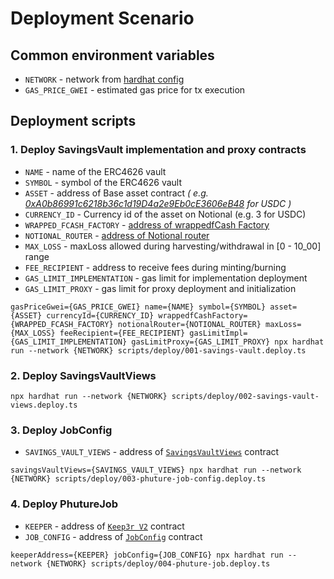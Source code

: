 # Deployment Scenario

## Common environment variables

- `NETWORK` - network from [hardhat config](/hardhat.config.ts)
- `GAS_PRICE_GWEI` - estimated gas price for tx execution

## Deployment scripts

### 1. Deploy SavingsVault implementation and proxy contracts

- `NAME` - name of the ERC4626 vault
- `SYMBOL` - symbol of the ERC4626 vault
- `ASSET` - address of Base asset contract _(
  e.g. [0xA0b86991c6218b36c1d19D4a2e9Eb0cE3606eB48](https://etherscan.io/address/0xA0b86991c6218b36c1d19D4a2e9Eb0cE3606eB48)
  for USDC )_
- `CURRENCY_ID` - Currency id of the asset on Notional (e.g. 3 for USDC)
- `WRAPPED_FCASH_FACTORY` - [address of wrappedfCash Factory](https://docs.notional.finance/developer-documentation/#deployed-contract-addresses)
- `NOTIONAL_ROUTER` - [address of Notional router](https://docs.notional.finance/developer-documentation/#deployed-contract-addresses)
- `MAX_LOSS` - maxLoss allowed during harvesting/withdrawal in [0 - 10_00] range
- `FEE_RECIPIENT` - address to receive fees during minting/burning
- `GAS_LIMIT_IMPLEMENTATION` - gas limit for implementation deployment
- `GAS_LIMIT_PROXY` - gas limit for proxy deployment and initialization

```shell
gasPriceGwei={GAS_PRICE_GWEI} name={NAME} symbol={SYMBOL} asset={ASSET} currencyId={CURRENCY_ID} wrappedfCashFactory={WRAPPED_FCASH_FACTORY} notionalRouter={NOTIONAL_ROUTER} maxLoss={MAX_LOSS} feeRecipient={FEE_RECIPIENT} gasLimitImpl={GAS_LIMIT_IMPLEMENTATION} gasLimitProxy={GAS_LIMIT_PROXY} npx hardhat run --network {NETWORK} scripts/deploy/001-savings-vault.deploy.ts 
```

### 2. Deploy SavingsVaultViews

```shell
npx hardhat run --network {NETWORK} scripts/deploy/002-savings-vault-views.deploy.ts 
```

### 3. Deploy JobConfig
- `SAVINGS_VAULT_VIEWS` - address of [`SavingsVaultViews`](#1-deploy-savingsvault-implementation-and-proxy-contracts) contract

```shell
savingsVaultViews={SAVINGS_VAULT_VIEWS} npx hardhat run --network {NETWORK} scripts/deploy/003-phuture-job-config.deploy.ts 
```


### 4. Deploy PhutureJob
- `KEEPER` - address of [`Keep3r V2`](https://docs.keep3r.network/registry) contract
- `JOB_CONFIG` - address of [`JobConfig`](#3-deploy-jobconfig) contract

```shell
keeperAddress={KEEPER} jobConfig={JOB_CONFIG} npx hardhat run --network {NETWORK} scripts/deploy/004-phuture-job.deploy.ts 
```
